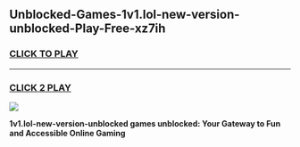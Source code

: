 
## Unblocked-Games-1v1.lol-new-version-unblocked-Play-Free-xz7ih
<h3>
<a href="https://premium76.site?title=1v1.lol-new-version-unblocked&ref=18A1">CLICK TO PLAY</a></h3>
<hr>

<h3>
<a href="https://premium76.site?title=1v1.lol-new-version-unblocked&ref=18A1">CLICK 2 PLAY</a>
  
</h3>

<a href="https://premium76.site?title=1v1.lol-new-version-unblocked&ref=18A1"><img src="https://clearcache.store/games.png"></a>


**1v1.lol-new-version-unblocked games unblocked: Your Gateway to Fun and Accessible Online Gaming**
